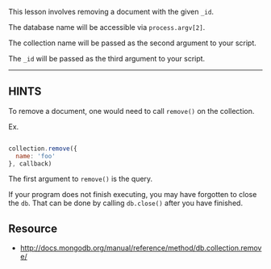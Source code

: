 This lesson involves removing a document with the given `_id`.

The database name will be accessible via `process.argv[2]`.

The collection name will be passed as the second argument to your script.

The `_id` will be passed as the third argument to your script.

-----------------------------------------------------------
## HINTS

To remove a document, one would need to call `remove()` on the collection.

Ex.

```js

collection.remove({
  name: 'foo'
}, callback)
```

The first argument to `remove()` is the query.

If your program does not finish executing, you may have forgotten to
close the `db`. That can be done by calling `db.close()` after you
have finished.

## Resource
* http://docs.mongodb.org/manual/reference/method/db.collection.remove/
